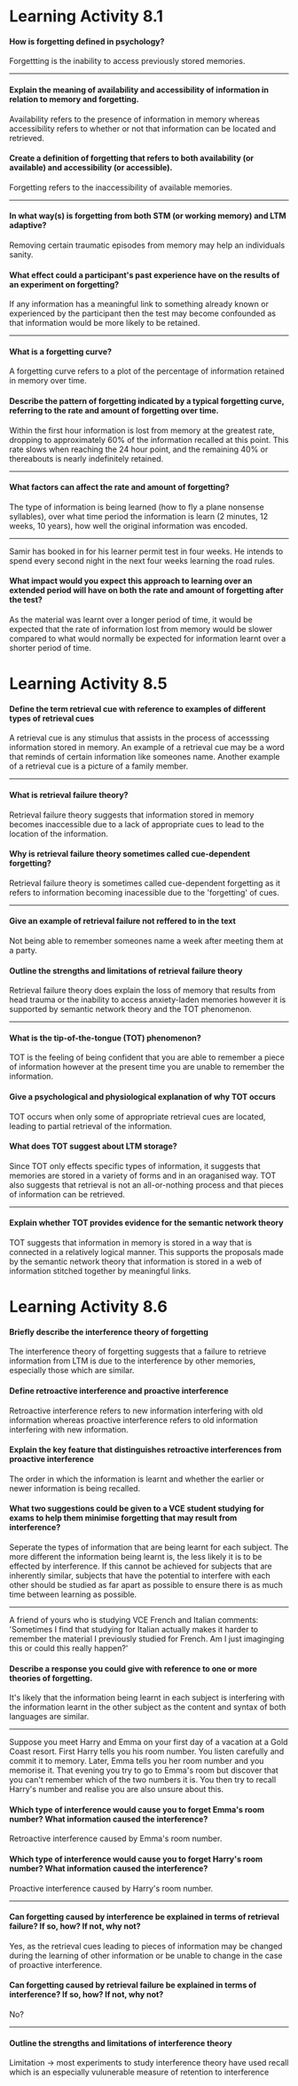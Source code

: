 # Learning Activity 8.1

#### How is forgetting defined in psychology?

Forgettting is the inability to access previously stored memories.

---

#### Explain the meaning of availability and accessibility of information in relation to memory and forgetting.

Availability refers to the presence of information in memory whereas accessibility refers to whether or not that information can be located and retrieved.

#### Create a definition of forgetting that refers to both availability (or available) and accessibility (or accessible).

Forgetting refers to the inaccessibility of available memories.

---

#### In what way(s) is forgetting from both STM (or working memory) and LTM adaptive?

Removing certain traumatic episodes from memory may help an individuals sanity.

#### What effect could a participant's past experience have on the results of an experiment on forgetting?

If any information has a meaningful link to something already known or experienced by the participant then the test may become confounded as that information would be more likely to be retained.

---

#### What is a forgetting curve?

A forgetting curve refers to a plot of the percentage of information retained in memory over time.

#### Describe the pattern of forgetting indicated by a typical forgetting curve, referring to the rate and amount of forgetting over time.

Within the first hour information is lost from memory at the greatest rate, dropping to approximately 60% of the information recalled at this point. This rate slows when reaching the 24 hour point, and the remaining 40% or thereabouts is nearly indefinitely retained.

---

#### What factors can affect the rate and amount of forgetting?

The type of information is being learned (how to fly a plane nonsense syllables), over what time period the information is learn (2 minutes, 12 weeks, 10 years), how well the original information was encoded.

---

Samir has booked in for his learner permit test in four weeks. He intends to spend every second night in the next four weeks learning the road rules.

#### What impact would you expect this approach to learning over an extended period will have on both the rate and amount of forgetting after the test?

As the material was learnt over a longer period of time, it would be expected that the rate of information lost from memory would be slower compared to what would normally be expected for information learnt over a shorter period of time.

# Learning Activity 8.5

#### Define the term retrieval cue with reference to examples of different types of retrieval cues

A retrieval cue is any stimulus that assists in the process of accesssing information stored in memory. An example of a retrieval cue may be a word that reminds of certain information like someones name. Another example of a retrieval cue is a picture of a family member.

---

#### What is retrieval failure theory?

Retrieval failure theory suggests that information stored in memory becomes inaccessible due to a lack of appropriate cues to lead to the location of the information.

#### Why is retrieval failure theory sometimes called cue-dependent forgetting?

Retrieval failure theory is sometimes called cue-dependent forgetting as it refers to information becoming inacessible due to the 'forgetting' of cues.

---

#### Give an example of retrieval failure not reffered to in the text

Not being able to remember someones name a week after meeting them at a party.

#### Outline the strengths and limitations of retrieval failure theory

Retrieval failure theory does explain the loss of memory that results from head trauma or the inability to access anxiety-laden memories however it is supported by semantic network theory and the TOT phenomenon.

---

#### What is the tip-of-the-tongue (TOT) phenomenon?

TOT is the feeling of being confident that you are able to remember a piece of information however at the present time you are unable to remember the information.

#### Give a psychological and physiological explanation of why TOT occurs

TOT occurs when only some of appropriate retrieval cues are located, leading to partial retrieval of the information.

#### What does TOT suggest about LTM storage?

Since TOT only effects specific types of information, it suggests that memories are stored in a variety of forms and in an oraganised way. TOT also suggests that retrieval is not an all-or-nothing process and that pieces of information can be retrieved.

---

#### Explain whether TOT provides evidence for the semantic network theory

TOT suggests that information in memory is stored in a way that is connected in a relatively logical manner. This supports the proposals made by the semantic network theory that information is stored in a web of information stitched together by meaningful links.

# Learning Activity 8.6

#### Briefly describe the interference theory of forgetting

The interference theory of forgetting suggests that a failure to retrieve information from LTM is due to the interference by other memories, especially those which are similar.

#### Define retroactive interference and proactive interference

Retroactive interference refers to new information interfering with old information whereas proactive interference refers to old information interfering with new information.

#### Explain the key feature that distinguishes retroactive interferences from proactive interference

The order in which the information is learnt and whether the earlier or newer information is being recalled.

#### What two suggestions could be given to a VCE student studying for exams to help them minimise forgetting that may result from interference?

Seperate the types of information that are being learnt for each subject. The more different the information being learnt is, the less likely it is to be effected by interference. If this cannot be achieved for subjects that are inherently similar, subjects that have the potential to interfere with each other should be studied as far apart as possible to ensure there is as much time between learning as possible.

---

A friend of yours who is studying VCE French and Italian comments: 'Sometimes I find that studying for Italian actually makes it harder to remember the material I previously studied for French. Am I just imaginging this or could this really happen?'

#### Describe a response you could give with reference to one or more theories of forgetting.

It's likely that the information being learnt in each subject is interfering with the information learnt in the other subject as the content and syntax of both languages are similar.

---

Suppose you meet Harry and Emma on your first day of a vacation at a Gold Coast resort. First Harry tells you his room number. You listen carefully and commit it to memory. Later, Emma tells you her room number and you memorise it. That evening you try to go to Emma's room but discover that you can't remember which of the two numbers it is. You then try to recall Harry's number and realise you are also unsure about this.

#### Which type of interference would cause you to forget Emma's room number? What information caused the interference?

Retroactive interference caused by Emma's room number.

#### Which type of interference would cause you to forget Harry's room number? What information caused the interference?

Proactive interference caused by Harry's room number.

---

#### Can forgetting caused by interference be explained in terms of retrieval failure? If so, how? If not, why not?

Yes, as the retrieval cues leading to pieces of information may be changed during the learning of other information or be unable to change in the case of proactive interference.

#### Can forgetting caused by retrieval failure be explained in terms of interference? If so, how? If not, why not?

No?

---

#### Outline the strengths and limitations of interference theory

Limitation -> most experiments to study interference theory have used recall which is an especially vulunerable measure of retention to interference
